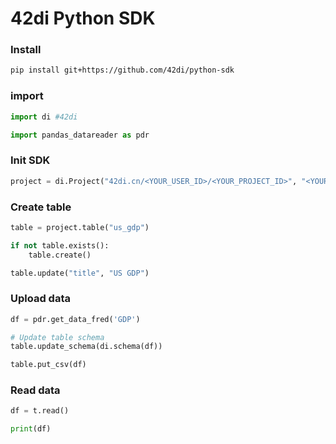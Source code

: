 # 42di Python SDK 

### Install

```bash
pip install git+https://github.com/42di/python-sdk
```

### import

```python
import di #42di

import pandas_datareader as pdr
```

### Init SDK

```python
project = di.Project("42di.cn/<YOUR_USER_ID>/<YOUR_PROJECT_ID>", "<YOUR_ACCESS_TOKEN>")
```

### Create table

```python
table = project.table("us_gdp")

if not table.exists():
    table.create()

table.update("title", "US GDP")
```

### Upload data

```python
df = pdr.get_data_fred('GDP')

# Update table schema
table.update_schema(di.schema(df))

table.put_csv(df)
```

### Read data

```python
df = t.read()

print(df)
```